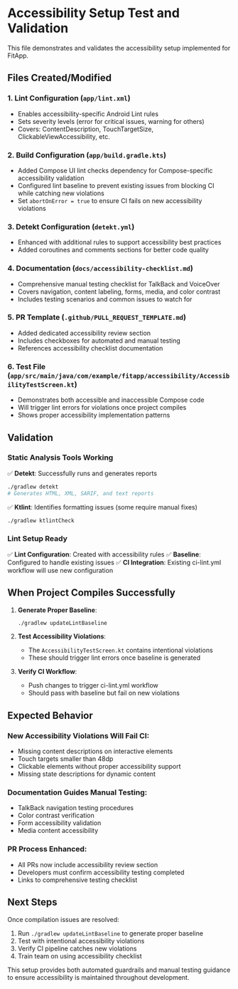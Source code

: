 # Accessibility Setup Test and Validation

This file demonstrates and validates the accessibility setup implemented for FitApp.

## Files Created/Modified

### 1. Lint Configuration (`app/lint.xml`)
- Enables accessibility-specific Android Lint rules
- Sets severity levels (error for critical issues, warning for others)
- Covers: ContentDescription, TouchTargetSize, ClickableViewAccessibility, etc.

### 2. Build Configuration (`app/build.gradle.kts`)
- Added Compose UI lint checks dependency for Compose-specific accessibility validation
- Configured lint baseline to prevent existing issues from blocking CI while catching new violations
- Set `abortOnError = true` to ensure CI fails on new accessibility violations

### 3. Detekt Configuration (`detekt.yml`)
- Enhanced with additional rules to support accessibility best practices
- Added coroutines and comments sections for better code quality

### 4. Documentation (`docs/accessibility-checklist.md`)
- Comprehensive manual testing checklist for TalkBack and VoiceOver
- Covers navigation, content labeling, forms, media, and color contrast
- Includes testing scenarios and common issues to watch for

### 5. PR Template (`.github/PULL_REQUEST_TEMPLATE.md`)
- Added dedicated accessibility review section
- Includes checkboxes for automated and manual testing
- References accessibility checklist documentation

### 6. Test File (`app/src/main/java/com/example/fitapp/accessibility/AccessibilityTestScreen.kt`)
- Demonstrates both accessible and inaccessible Compose code
- Will trigger lint errors for violations once project compiles
- Shows proper accessibility implementation patterns

## Validation

### Static Analysis Tools Working
✅ **Detekt**: Successfully runs and generates reports
```bash
./gradlew detekt
# Generates HTML, XML, SARIF, and text reports
```

✅ **Ktlint**: Identifies formatting issues (some require manual fixes)
```bash
./gradlew ktlintCheck
```

### Lint Setup Ready
✅ **Lint Configuration**: Created with accessibility rules
✅ **Baseline**: Configured to handle existing issues
✅ **CI Integration**: Existing ci-lint.yml workflow will use new configuration

## When Project Compiles Successfully

1. **Generate Proper Baseline**:
   ```bash
   ./gradlew updateLintBaseline
   ```

2. **Test Accessibility Violations**:
   - The `AccessibilityTestScreen.kt` contains intentional violations
   - These should trigger lint errors once baseline is generated

3. **Verify CI Workflow**:
   - Push changes to trigger ci-lint.yml workflow
   - Should pass with baseline but fail on new violations

## Expected Behavior

### New Accessibility Violations Will Fail CI:
- Missing content descriptions on interactive elements
- Touch targets smaller than 48dp
- Clickable elements without proper accessibility support
- Missing state descriptions for dynamic content

### Documentation Guides Manual Testing:
- TalkBack navigation testing procedures
- Color contrast verification
- Form accessibility validation
- Media content accessibility

### PR Process Enhanced:
- All PRs now include accessibility review section
- Developers must confirm accessibility testing completed
- Links to comprehensive testing checklist

## Next Steps

Once compilation issues are resolved:
1. Run `./gradlew updateLintBaseline` to generate proper baseline
2. Test with intentional accessibility violations
3. Verify CI pipeline catches new violations
4. Train team on using accessibility checklist

This setup provides both automated guardrails and manual testing guidance to ensure accessibility is maintained throughout development.